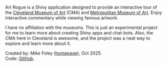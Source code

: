 Art Rogue is a Shiny application designed to provide an interactive tour of the [Cleveland Museum of Art](https://www.clevelandart.org/) (CMA) and [Metropolitan Museum of Art](https://www.metmuseum.org/). Enjoy interactive commentary while viewing famous artwork.

I have no affiliation with the museums. This is just an experimental project for me to learn more about creating Shiny apps and chat-bots. Also, the CMA here in Cleveland is awesome, and the project was a neat way to explore and learn more about it.

Created by: Mike Foley ([homepage](https://mpfoley73.github.io/home/)), Oct 2025.\
Code: [GitHub](https://github.com/mpfoley73/artrogue).
